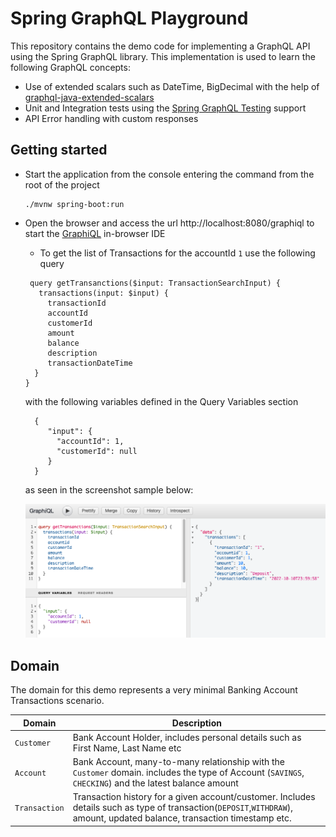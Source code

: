 # Spring GraphQL Playground

This repository contains the demo code for implementing a GraphQL API using the Spring GraphQL library. This implementation is used to learn the following GraphQL concepts:
- Use of extended scalars such as DateTime, BigDecimal with the help of [graphql-java-extended-scalars](https://github.com/graphql-java/graphql-java-extended-scalars)
- Unit and Integration tests using the [Spring GraphQL Testing](https://docs.spring.io/spring-graphql/docs/current-SNAPSHOT/reference/html/#testing) support
- API Error handling with custom responses

## Getting started

- Start the application from the console entering the command from the root of the project

    ```shell
    ./mvnw spring-boot:run
    ```

- Open the browser and access the url http://localhost:8080/graphiql to start the [GraphiQL](https://github.com/graphql/graphiql) in-browser IDE

  - To get the list of Transactions for the accountId `1` use the following query
    
   ```
    query getTransanctions($input: TransactionSearchInput) {
      transactions(input: $input) {
        transactionId
        accountId
        customerId
        amount
        balance
        description
        transactionDateTime
     }
   }
   ```
  with the following variables defined in the Query Variables section

  ```text
    {    
       "input": {
         "accountId": 1,
         "customerId": null
       }
    }
  ```
  as seen in the screenshot sample below: 

  ![GraphQL API for query transactions](./img/query_transactions.png "Transactions Query API")


## Domain

The domain for this demo represents a very minimal Banking Account Transactions scenario.

| Domain        | Description                                                                                                                                                               |
|---------------|---------------------------------------------------------------------------------------------------------------------------------------------------------------------------|
| `Customer`    | Bank Account Holder, includes personal details such as First Name, Last Name etc                                                                                          |
| `Account`     | Bank Account, many-to-many relationship with the `Customer` domain. includes the type of Account (`SAVINGS`, `CHECKING`) and the latest balance amount                    |
| `Transaction` | Transaction history for a given account/customer. Includes details such as type of transaction(`DEPOSIT`,`WITHDRAW`), amount, updated balance, transaction timestamp etc. |
